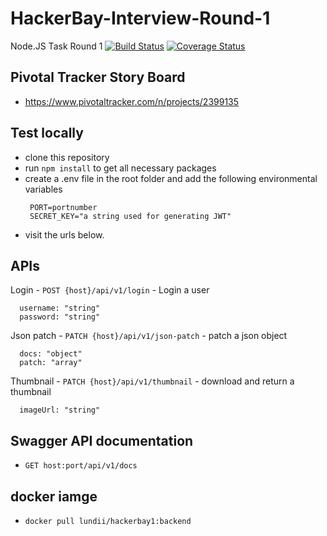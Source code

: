 # HackerBay-Interview-Round-1
Node.JS Task Round 1
[![Build Status](https://travis-ci.com/Lundii/HackerBay-Interview-Round-1.svg?branch=develop)](https://travis-ci.com/Lundii/HackerBay-Interview-Round-1) [![Coverage Status](https://coveralls.io/repos/github/Lundii/HackerBay-Interview-Round-1/badge.svg)](https://coveralls.io/github/Lundii/HackerBay-Interview-Round-1)


## Pivotal Tracker Story Board
- https://www.pivotaltracker.com/n/projects/2399135

## Test locally
- clone this repository
- run `npm install` to get all necessary packages 
- create a .env file in the root folder and add the following environmental variables
   ```
    PORT=portnumber
    SECRET_KEY="a string used for generating JWT"
   ```
 - visit the urls below.

## APIs 

Login - `POST {host}/api/v1/login` - Login a user
```
  username: "string"
  password: "string"
```


Json patch - `PATCH {host}/api/v1/json-patch` - patch a json object
```
  docs: "object"
  patch: "array"
```


Thumbnail - `PATCH {host}/api/v1/thumbnail` - download and return a thumbnail
```
  imageUrl: "string"
```

## Swagger API documentation
- `GET host:port/api/v1/docs` 

## docker iamge 
- `docker pull lundii/hackerbay1:backend`

